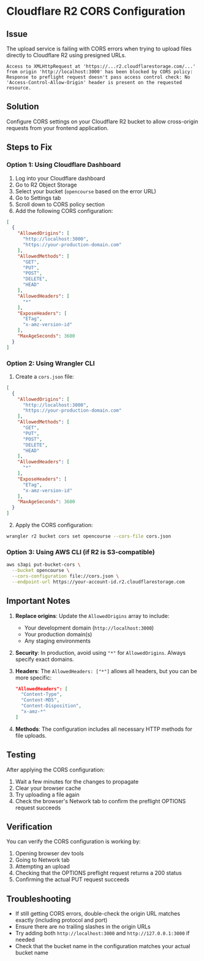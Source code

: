 # Cloudflare R2 CORS Configuration

## Issue
The upload service is failing with CORS errors when trying to upload files directly to Cloudflare R2 using presigned URLs.

```
Access to XMLHttpRequest at 'https://...r2.cloudflarestorage.com/...' from origin 'http://localhost:3000' has been blocked by CORS policy: Response to preflight request doesn't pass access control check: No 'Access-Control-Allow-Origin' header is present on the requested resource.
```

## Solution
Configure CORS settings on your Cloudflare R2 bucket to allow cross-origin requests from your frontend application.

## Steps to Fix

### Option 1: Using Cloudflare Dashboard
1. Log into your Cloudflare dashboard
2. Go to R2 Object Storage
3. Select your bucket (`opencourse` based on the error URL)
4. Go to Settings tab
5. Scroll down to CORS policy section
6. Add the following CORS configuration:

```json
[
  {
    "AllowedOrigins": [
      "http://localhost:3000",
      "https://your-production-domain.com"
    ],
    "AllowedMethods": [
      "GET",
      "PUT",
      "POST",
      "DELETE",
      "HEAD"
    ],
    "AllowedHeaders": [
      "*"
    ],
    "ExposeHeaders": [
      "ETag",
      "x-amz-version-id"
    ],
    "MaxAgeSeconds": 3600
  }
]
```

### Option 2: Using Wrangler CLI
1. Create a `cors.json` file:
```json
[
  {
    "AllowedOrigins": [
      "http://localhost:3000",
      "https://your-production-domain.com"
    ],
    "AllowedMethods": [
      "GET",
      "PUT",
      "POST",
      "DELETE",
      "HEAD"
    ],
    "AllowedHeaders": [
      "*"
    ],
    "ExposeHeaders": [
      "ETag",
      "x-amz-version-id"
    ],
    "MaxAgeSeconds": 3600
  }
]
```

2. Apply the CORS configuration:
```bash
wrangler r2 bucket cors set opencourse --cors-file cors.json
```

### Option 3: Using AWS CLI (if R2 is S3-compatible)
```bash
aws s3api put-bucket-cors \
  --bucket opencourse \
  --cors-configuration file://cors.json \
  --endpoint-url https://your-account-id.r2.cloudflarestorage.com
```

## Important Notes

1. **Replace origins**: Update the `AllowedOrigins` array to include:
   - Your development domain (`http://localhost:3000`)
   - Your production domain(s)
   - Any staging environments

2. **Security**: In production, avoid using `"*"` for `AllowedOrigins`. Always specify exact domains.

3. **Headers**: The `AllowedHeaders: ["*"]` allows all headers, but you can be more specific:
   ```json
   "AllowedHeaders": [
     "Content-Type",
     "Content-MD5",
     "Content-Disposition",
     "x-amz-*"
   ]
   ```

4. **Methods**: The configuration includes all necessary HTTP methods for file uploads.

## Testing
After applying the CORS configuration:
1. Wait a few minutes for the changes to propagate
2. Clear your browser cache
3. Try uploading a file again
4. Check the browser's Network tab to confirm the preflight OPTIONS request succeeds

## Verification
You can verify the CORS configuration is working by:
1. Opening browser dev tools
2. Going to Network tab
3. Attempting an upload
4. Checking that the OPTIONS preflight request returns a 200 status
5. Confirming the actual PUT request succeeds

## Troubleshooting
- If still getting CORS errors, double-check the origin URL matches exactly (including protocol and port)
- Ensure there are no trailing slashes in the origin URLs
- Try adding both `http://localhost:3000` and `http://127.0.0.1:3000` if needed
- Check that the bucket name in the configuration matches your actual bucket name
